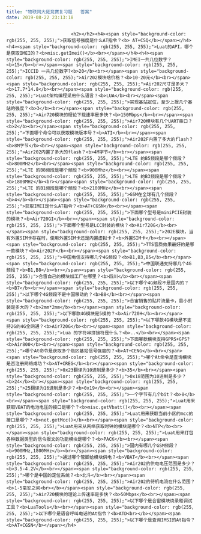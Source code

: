```yaml
---
title: "物联网大佬竞赛复习题   答案"
date: 2019-08-22 23:13:18
---
```





                            <h2></h2><h4><span style="background-color: rgb(255, 255, 255);">获取信号强度是什么AT指令？<b> AT+CSQ</b></span></h4><h4><span style="background-color: rgb(255, 255, 255);">Luat的API，哪个是获取IMEI的？<b>misc.getImei()</b><br></span></h4><h4><span style="background-color: rgb(255, 255, 255);">IMEI一共几位数字？<b>15</b><br></span><span style="background-color: rgb(255, 255, 255);">ICCID 一共几位数字?<b>20</b><br></span><span style="background-color: rgb(255, 255, 255);">Air202模块啥价格？<b>10-20元</b><br></span><span style="background-color: rgb(255, 255, 255);">Air202尺寸是多大？<b>17.7*14.8</b><br></span><span style="background-color: rgb(255, 255, 255);">Luat架构编程采用什么语言？<b>LUA</b><br></span><span style="background-color: rgb(255, 255, 255);">实现基站定位，至少上报几个基站的强度？<b>3</b><br></span><span style="background-color: rgb(255, 255, 255);">Air720模块的理论下载速率是多快？<b>150Mbps</b><br></span><span style="background-color: rgb(255, 255, 255);">Air720模块有几个UART串口？<b>2</b><br></span><span style="background-color: rgb(255, 255, 255);">下面哪个命令可以获取模块版本号？<b>ATI</b><br></span><span style="background-color: rgb(255, 255, 255);">Air202F内置了多大的flash？<b>8M字节</b><br></span><span style="background-color: rgb(255, 255, 255);">Air202内置了多大的flash？<b>4M字节</b><br></span><span style="background-color: rgb(255, 255, 255);">LTE 的B5频段是哪个频段？<b>800MHz</b><br></span><span style="background-color: rgb(255, 255, 255);">LTE 的B8频段是哪个频段？<b>900Mhz</b><br></span><span style="background-color: rgb(255, 255, 255);">LTE 的B3频段是哪个频段？<b>1800MHz</b><br></span><span style="background-color: rgb(255, 255, 255);">LTE 的B1频段是哪个频段？<b>2100MHz</b><br></span><span style="background-color: rgb(255, 255, 255);">GSM在全球有几个频段？<b>4</b><br></span><span style="background-color: rgb(255, 255, 255);">获取IMEI是什么AT指令？<b>AT+CGSN</b><br></span><span style="background-color: rgb(255, 255, 255);">下面哪个型号是miniPCIE封装的模块？<b>Air720GI</b><br></span><span style="background-color: rgb(255, 255, 255);">下面哪个型号是LCC封装的模块？<b>Air720G</b><br></span><span style="background-color: rgb(255, 255, 255);">202E模块，当有外置SIM卡存在时，使用外置SIM卡还是内置虚拟卡？<b>外置SIM卡</b><br></span><span style="background-color: rgb(255, 255, 255);">TTS音质效果最好的是哪一款模块？<b>Air202F</b><br></span><span style="background-color: rgb(255, 255, 255);">中国电信支持哪几个4G频段？<b>B1,B3,B5</b><br></span><span style="background-color: rgb(255, 255, 255);">中国联通支持哪几个4G频段？<b>B1,B8</b><br></span><span style="background-color: rgb(255, 255, 255);">合宙自己的模块加工厂在哪里？<b>四川</b><br></span><span style="background-color: rgb(255, 255, 255);">以下哪个4G频段不是国内的？<b>B7</b><br></span><span style="background-color: rgb(255, 255, 255);">以下哪个4G频段不是中国移动的？<b>B8</b><br></span><span style="background-color: rgb(255, 255, 255);">合宙销售的贴片流量卡，最小封装是多大的？<b>2mm*2mm</b><br></span><span style="background-color: rgb(255, 255, 255);">以下哪款4G模块是5模的？<b>Air720H</b><br></span><span style="background-color: rgb(255, 255, 255);">以下哪款4G模块是不支持2G的4G全网通？<b>Air720G</b><br></span><span style="background-color: rgb(255, 255, 255);">Lua 的字符串拼接符是什么？<b>..</b><br></span><span style="background-color: rgb(255, 255, 255);">下面哪款模块支持GPRS+GPS?<b>Air800</b><br></span><span style="background-color: rgb(255, 255, 255);">哪个At命令是获取多个临区基站信号强度的？<b>AT+CENG</b><br></span><span style="background-color: rgb(255, 255, 255);">哪个At命令是查询模块是否注册网络成功？<b>AT+CREG</b><br></span><span style="background-color: rgb(255, 255, 255);">0x23翻译为10进制是多少？<b>35</b><br></span><span style="background-color: rgb(255, 255, 255);">0x18范围为10进制是多少？<b>24</b><br></span><span style="background-color: rgb(255, 255, 255);">25翻译为16进制是多少？<b>0x19</b><br></span><span style="background-color: rgb(255, 255, 255);">一个字节有几个bit？<b>8</b><br></span><span style="background-color: rgb(255, 255, 255);">Luat用来获取VBAT的电池电压的接口是哪个？<b>misc.getVbatt()</b><br></span><span style="background-color: rgb(255, 255, 255);">Luat用来获取当前小区的mcc的接口是哪个？<b>net.getMcc()</b><br></span><span style="background-color: rgb(255, 255, 255);">Luat用来从网络获取时钟的模块是哪个？<b>NTP</b><br></span><span style="background-color: rgb(255, 255, 255);">Luat用来打包各种数据类型的信令报文的功能模块是哪个？<b>PACK</b><br></span><span style="background-color: rgb(255, 255, 255);">国内有哪几个GSM频段？<b>900MHz,1800MHz</b><br></span><span style="background-color: rgb(255, 255, 255);">通过哪个管脚给模块供电？<b>VBAT</b><br></span><span style="background-color: rgb(255, 255, 255);">Air202的供电电压范围是多少？<b>3.5-4.2V</b><br></span><span style="background-color: rgb(255, 255, 255);">哪个是中国的定位系统？<b>北斗</b><br></span><span style="background-color: rgb(255, 255, 255);">Air202的待机电流在什么范围？<b>1-5毫安之间<br></b></span><span style="background-color: rgb(255, 255, 255);">Air720模块的理论上传速率是多快？<b>50Mbps</b><br></span><span style="background-color: rgb(255, 255, 255);">以下哪个是合宙模块烧录和调试工具？<b>LuaTools</b><br></span><span style="background-color: rgb(255, 255, 255);">以下哪个是语音呼叫电话的At指令？<b>ATD<br></b></span><span style="background-color: rgb(255, 255, 255);">以下哪个是查询IMSI的At指令？<b>AT+CGSN</b></span></h4>



